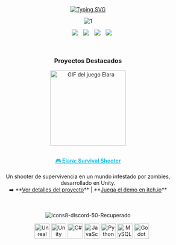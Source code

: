 <div style="text-align: center;">
    <a href="https://git.io/typing-svg">
        <img src="https://readme-typing-svg.demolab.com?font=Fira+Code&pause=1000&width=435&lines=%C2%A1Hola!&center=true&color=22c3e6" alt="Typing SVG"/>
    </a>
</div>

<p align="center">
	<a target='_blank'><img src='https://i.postimg.cc/jqh3CLNx/1.png' border='0' alt='1'/></a>
    <div align="center" class="icons-social" style="margin-left: 10px;">
        <a style="margin-left: 10px;" target="_blank" href="https://www.linkedin.com/in/wilson-garcia-arboleda/">
            <img src="https://img.icons8.com/?size=100&id=447&format=png&color=22C3E6"></a>
        <a style="margin-left: 10px;" target="_blank" href="https://wilsongarcia.itch.io/">
            <img src="https://img.icons8.com/?size=100&id=b9_NzGK1H_Pe&format=png&color=22C3E6"></a>
        <a style="margin-left: 10px;" target="_blank" href="https://drive.google.com/file/d/1r4IyoIIND5E4V9rURQGpyaL_6_PgdU6Y/view?usp=sharing">
            <img src="https://img.icons8.com/?size=100&id=39372&format=png&color=22C3E6"></a>
        <a style="margin-left: 10px;" target="_blank" href="https://discord.com/users/wilon6942">
            <img src="https://img.icons8.com/?size=100&id=gxdxl0oMFoSA&format=png&color=22C3E6"></a>
    </div>
</p>

<div align="center">
  <br>
  <h3>Proyectos Destacados</h3>
  <a href="https://github.com/garciaw602/Elara">
    <img src="https://raw.githubusercontent.com/garciaw602/Elara/main/57240d56-b4ac-4cd7-9bff-02458eef027d.gif" alt="GIF del juego Elara" width="200" style="margin-bottom: 10px;">
  </a>
  <h4><a href="https://github.com/garciaw602/Elara" style="color:#22c3e6;">🎮 Elara: Survival Shooter</a></h4>
  <p>
    Un shooter de supervivencia en un mundo infestado por zombies, desarrollado en Unity.
    <br>
    ➡️ **<a href="https://github.com/garciaw602/Elara">Ver detalles del proyecto</a>** | **<a href="https://wilsongarcia.itch.io/elara">Juega el demo en itch.io</a>**
  </p>
  <br>
</div>
<p align="center">
	<a target='_blank'><img src='https://i.postimg.cc/brMz1LMb/icons8-discord-50-Recuperado.png' border='0' alt='icons8-discord-50-Recuperado'/></a>
    <div align="center" class="icons-social" style="margin-left: 20px;">
        <a href="#"><img src="https://cdn.jsdelivr.net/gh/devicons/devicon/icons/unrealengine/unrealengine-original.svg" alt="Unreal Engine" width="40" height="40"></a>
        <a href="#"><img src="https://cdn.jsdelivr.net/gh/devicons/devicon/icons/unity/unity-original.svg" alt="Unity" width="40" height="40"></a>
        <a href="#"><img src="https://cdn.jsdelivr.net/gh/devicons/devicon/icons/csharp/csharp-original.svg" alt="C#" width="40" height="40"></a>
        <a href="#"><img src="https://cdn.jsdelivr.net/gh/devicons/devicon/icons/javascript/javascript-original.svg" alt="JavaScript" width="40" height="40"></a>
        <a href="#"><img src="https://cdn.jsdelivr.net/gh/devicons/devicon/icons/python/python-original.svg" alt="Python" width="40" height="40"></a>
        <a href="#"><img src="https://cdn.jsdelivr.net/gh/devicons/devicon/icons/mysql/mysql-original.svg" alt="MySQL" width="40" height="40"></a>
        <a href="#"><img src="https://cdn.jsdelivr.net/gh/devicons/devicon/icons/godot/godot-original.svg" alt="Godot" width="40" height="40"></a>
    </div>
</p>
